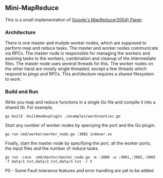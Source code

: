 ## Mini-MapReduce

This is a small implementation of [Google's MapReduce(2004) Paper](https://static.googleusercontent.com/media/research.google.com/en//archive/mapreduce-osdi04.pdf).

### Architecture

There is one master and muliple worker nodes, which are supposed to perform map and reduce tasks. The master and worker nodes communicate via RPCs. The master node is responsible for managing the workers and assining tasks to the workers, combination and cleanup of the intermediate files. The master node uses several threads for this. The worker nodes on the other hand are mostly single threaded, except a few threads which respond to pings and RPCs. This architecture requires a shared filesystem to work.

### Build and Run

Write you map and reduce functions in a single Go file and compile it into a shared lib. For example, 

```
go build -buildmode=plugin ./examples/wordcount/wc.go
```

Start any number of worker nodes by speciying the port and the Go plugin.

```
go run cmd/worker/worker_node.go :3002 indexer.so
```

Finally, start the master node by specifying the port, all the worker ports, the input files and the number of reduce tasks.

```
go run -race  cmd/master/master_node.go -m :3000 -w :3001,:3002,:3003 -f data/1.txt,data/2.txt,data/3.txt -r 5
```

PS - Some Fault tolerance features and error handling are yet to be added